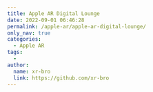 ```yaml
---
title: Apple AR Digital Lounge
date: 2022-09-01 06:46:28
permalink: /apple-ar/apple-ar-digital-lounge/
only_nav: true
categories:
  - Apple AR
tags:
  - 
author: 
  name: xr-bro
  link: https://github.com/xr-bro
---
```


<EmbedCraft url="https://www.craft.do/s/ak33xgy7wXsEml"/>
